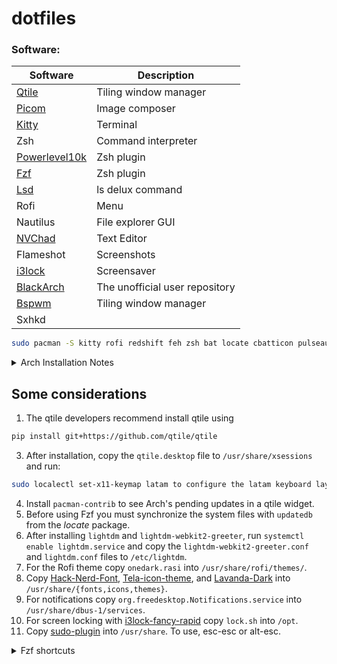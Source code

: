 # dotfiles

### Software:

| Software             | Description                |
| -------------------- | -------------------------- |
| [Qtile](https://github.com/qtile/qtile)              | Tiling window manager      |
| [Picom](https://github.com/yshui/picom)              | Image composer             |
| [Kitty](https://sw.kovidgoyal.net/kitty/)              | Terminal                   |
| Zsh                  | Command interpreter        |
| [Powerlevel10k](https://github.com/romkatv/powerlevel10k) | Zsh plugin|
| [Fzf](https://github.com/junegunn/fzf)  | Zsh plugin |
| [Lsd](https://github.com/lsd-rs/lsd) | ls delux command |
| Rofi                 | Menu                       |
| Nautilus             | File explorer GUI          |
| [NVChad](https://github.com/NvChad/NvChad)             | Text Editor                |
| Flameshot            | Screenshots                |
| [i3lock](https://github.com/yvbbrjdr/i3lock-fancy-rapid)             | Screensaver                |
| [BlackArch](https://www.blackarch.org/downloads.html)      | The unofficial user repository |
| [Bspwm](https://github.com/baskerville/bspwm)              | Tiling window manager      | 
| Sxhkd                |  |

```bash
sudo pacman -S kitty rofi redshift feh zsh bat locate cbatticon pulseaudio pavucontrol volumeicon brightnessctl playerctl udiskie ntfs-3g network-manager-applet imagemagick nautilus neofetch vlc flameshot i3lock p7zip python-pip python3-venv lxappearance libnotify notification-daemon libxcb-util0-dev libxcb-image0-dev build-essential net-tools
```

<details>
<summary>Arch Installation Notes</summary>

### Via wifi 
```bash
iwctl
station show list
station [network interface] connect [SSID] psk
exit
```

### Grub Installation
```bash
pacman -S grub efibootmgr
grub-install --target=x86_64-efi --efi-directory=esp --bootloader-id=GRUB
grub-mkconfig -o /boot/grub/grub.cfg
```

### Internet connection
```bash
pacman -S networkmanager wpa_supplicant
systemctl enable NetworkManager.service
```

### Users
```bash
useradd -m -G wheel,storage,power,audio,network -s /bin/bash [user]
passwd [user]
```
>remember to edit the `/etc/sudoers` files to allow users of the wheel group to execute commands.

### Graphics packages
```bash
pacman -S xorg xorg-server xorg-xinit
```

### Dual boot
```bash
sudo pacman -S os-prober
sudo os-prober
sudo grub-mkconfig -o /boot/grub/grub.cfg
```

### Aur helper
```bash
sudo pacman -S git base-devel
git clone https://aur.archlinux.org/paru-git.git
cd paru
makepkg -si
```

</details>

## Some considerations

1. The qtile developers recommend install qtile using 
```bash
pip install git+https://github.com/qtile/qtile
```
3. After installation, copy the `qtile.desktop` file to `/usr/share/xsessions` and run:
```bash
sudo localectl set-x11-keymap latam to configure the latam keyboard layout.
```
4. Install `pacman-contrib` to see Arch's pending updates in a qtile widget.
5. Before using Fzf you must synchronize the system files with `updatedb` from the *locate* package.
6. After installing `lightdm` and `lightdm-webkit2-greeter`, run `systemctl enable lightdm.service` and copy the `lightdm-webkit2-greeter.conf` and `lightdm.conf` files to `/etc/lightdm`.
7. For the Rofi theme copy `onedark.rasi` into `/usr/share/rofi/themes/`.
8. Copy [Hack-Nerd-Font](https://www.nerdfonts.com/font-downloads), [Tela-icon-theme](https://github.com/vinceliuice/Tela-icon-theme), and [Lavanda-Dark](https://github.com/vinceliuice/Lavanda-gtk-theme) into  `/usr/share/{fonts,icons,themes}`.
9. For notifications copy `org.freedesktop.Notifications.service` into `/usr/share/dbus-1/services`.
10. For screen locking with [i3lock-fancy-rapid](https://github.com/yvbbrjdr/i3lock-fancy-rapid) copy `lock.sh` into `/opt`.
11. Copy [sudo-plugin](https://github.com/ohmyzsh/ohmyzsh/blob/master/plugins/sudo/sudo.plugin.zsh) into `/usr/share`. To use, esc-esc or alt-esc.

<details>
<summary>Fzf shortcuts</summary> 

1. Ctrl+t to search in a directory.
2. Ctrl+r to view history matches.
3. Alt+c to enter the pre-selected directory.

</details>
